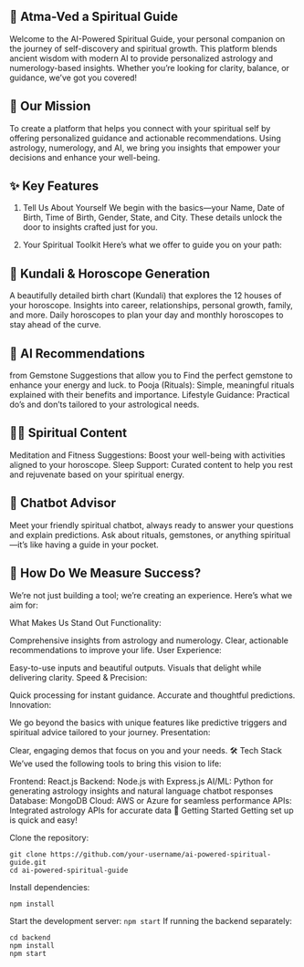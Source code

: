 ##  🌟 Atma-Ved a Spiritual Guide
Welcome to the AI-Powered Spiritual Guide, your personal companion on the journey of self-discovery and spiritual growth. This platform blends ancient wisdom with modern AI to provide personalized astrology and numerology-based insights. Whether you’re looking for clarity, balance, or guidance, we’ve got you covered!

 ## 🌌 Our Mission
To create a platform that helps you connect with your spiritual self by offering personalized guidance and actionable recommendations. Using astrology, numerology, and AI, we bring you insights that empower your decisions and enhance your well-being.

## ✨ Key Features
1. Tell Us About Yourself
We begin with the basics—your Name, Date of Birth, Time of Birth, Gender, State, and City. These details unlock the door to insights crafted just for you.

2. Your Spiritual Toolkit
Here’s what we offer to guide you on your path:

 ## 🔮 Kundali & Horoscope Generation
A beautifully detailed birth chart (Kundali) that explores the 12 houses of your horoscope.
Insights into career, relationships, personal growth, family, and more.
Daily horoscopes to plan your day and monthly horoscopes to stay ahead of the curve.


 ## 💎 AI Recommendations

from Gemstone Suggestions that allow you to Find the perfect gemstone to enhance your energy and luck.
to Pooja (Rituals): Simple, meaningful rituals explained with their benefits and importance.
Lifestyle Guidance: Practical do’s and don’ts tailored to your astrological needs.
 
 
 ##  🧘‍♀️ Spiritual Content

Meditation and Fitness Suggestions: Boost your well-being with activities aligned to your horoscope.
Sleep Support: Curated content to help you rest and rejuvenate based on your spiritual energy.

 ## 🤖 Chatbot Advisor
Meet your friendly spiritual chatbot, always ready to answer your questions and explain predictions.
Ask about rituals, gemstones, or anything spiritual—it’s like having a guide in your pocket.

 ## 🌟 How Do We Measure Success?
We’re not just building a tool; we’re creating an experience. Here’s what we aim for:

What Makes Us Stand Out
Functionality:

Comprehensive insights from astrology and numerology.
Clear, actionable recommendations to improve your life.
User Experience:

Easy-to-use inputs and beautiful outputs.
Visuals that delight while delivering clarity.
Speed & Precision:

Quick processing for instant guidance.
Accurate and thoughtful predictions.
Innovation:

We go beyond the basics with unique features like predictive triggers and spiritual advice tailored to your journey.
Presentation:

Clear, engaging demos that focus on you and your needs.
🛠️ Tech Stack
We’ve used the following tools to bring this vision to life:

Frontend: React.js
Backend: Node.js with Express.js
AI/ML: Python for generating astrology insights and natural language chatbot responses
Database: MongoDB
Cloud: AWS or Azure for seamless performance
APIs: Integrated astrology APIs for accurate data
🚀 Getting Started
Getting set up is quick and easy!

Clone the repository:
```
git clone https://github.com/your-username/ai-powered-spiritual-guide.git
cd ai-powered-spiritual-guide
```
Install dependencies:
```
npm install
```
Start the development server:
```npm start```
If running the backend separately:
```
cd backend
npm install
npm start
```
